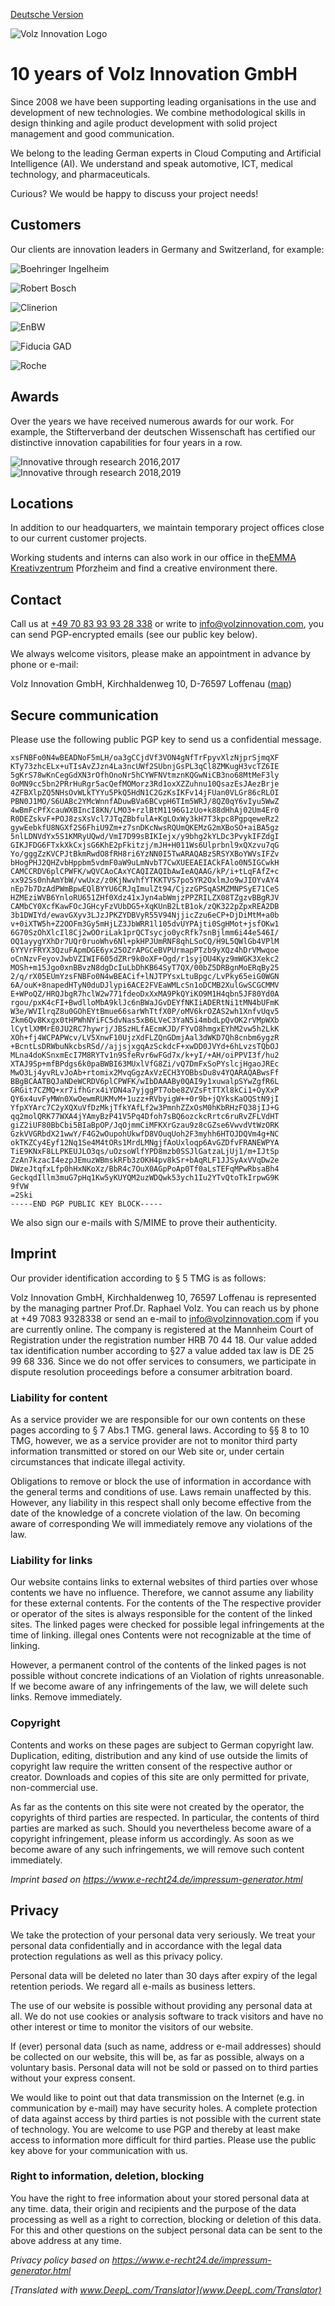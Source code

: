 [Deutsche Version](.)

![Volz Innovation Logo](volz_logo.jpg)

# 10 years of Volz Innovation GmbH
Since 2008 we have been supporting leading organisations in the use and development of new technologies. We combine methodological skills in design thinking and agile product development with solid project management and good communication. 

We belong to the leading German experts in Cloud Computing and Artificial Intelligence (AI). We understand and speak automotive, ICT, medical technology, and pharmaceuticals. 

Curious? We would be happy to discuss your project needs! 

## Customers

Our clients are innovation leaders in Germany and Switzerland, for example:

![Boehringer Ingelheim](boehringer_ingelheim.png)

![Robert Bosch](bosch.png)

![Clinerion](clinerion.jpg)

![EnBW](enbw.png)

![Fiducia GAD](fiducia_gad.png)

![Roche](roche.png)

## Awards

Over the years we have received numerous awards for our work. For example, the Stifterverband der deutschen Wissenschaft has certified our distinctive innovation capabilities for four years in a row.

![Innovative through research 2016,2017](FuE16.png)
![Innovative through research 2018,2019](FuE18.png)

## Locations

In addition to our headquarters, we maintain temporary project offices close to our current customer projects. 

Working students and interns can also work in our office in the[EMMA Kreativzentrum](http://www.emma-pf.de/) Pforzheim and find a creative environment there.

## Contact

Call us at [+49 70 83 93 93 28 338](tel:+4970839328338) or write to [info@volzinnovation.com](mailto:info@volzinnovation.com), you can send PGP-encrypted emails (see our public key below). 

We always welcome visitors, please make an appointment in advance by phone or e-mail:

Volz Innovation GmbH, Kirchhaldenweg 10, D-76597 Loffenau ([map](https://www.openstreetmap.org/way/220058489))

## Secure communication
Please use the following public PGP key to send us a confidential message. 
```
xsFNBFo0N4wBEADNoF5mLH/oa3gCCjdVf3VON4gNfTrFpyvXlzNjprSjmqXF
KTy73zhcELx+uTIsAvZJzn4La3ncUWf2SUbnjGsPL3qCl8ZMKugH3vcTZ6IE
5gKrS78wKnCegGdXN3rOfhOnoNr5hCYWFNVtmznKQGwNiCB3no68MtMeF3ly
0oMN9cc5bn2PRrHuRgr5acQefMOMorz3Rd1oxXZZuhnu10QsazEsJAezBrje
4ZFBXlpZQ5NHsOvWLkTYYu5PkQ5HdN1C2GzKsIKFv14jFUan0VLGr86cRLOI
PBN0J1MO/S6UABc2YMcWnnfADuwBVa6BCvpH6TIm5WRJ/8QZ0qY6vIyu5WwZ
4wBmFcPfXcauWXBIncI8KN/LMO3+rzlBtM1196G1zUo+k88dHhAj02Um4Er0
R0DEZskvF+POJ8zsXsVcl7JTqZBbfulA+KgLOxWy3kH7T3kpc8PgpqeweRz2
gywEebkfU8NGXf2S6FhiU9Zm+z7snDKcNwsRQUmQKEMzG2mXBoSO+aiBA5gz
5nlLDNVdYx5S1KMRyUQwd/VmI7D99sBIKIejx/y9bhg2kYLDc3PvykIFZdgI
GIKJFDG6FTxkXkCxjsG6KhE2pFkitzj/mJH+H011Ws6Ulprbnl9xQXzvu7qG
Yo/gggZzKVCPJtBkmRwdO8fRH8ri6YzNN0I5TwARAQABzSRSYXBoYWVsIFZv
bHogPHJ2QHZvbHppbm5vdmF0aW9uLmNvbT7CwXUEEAEIACkFAlo0N5IGCwkH
CAMCCRDV6plCPWFK/wQVCAoCAxYCAQIZAQIbAwIeAQAAG/kP/i+tLqFAfZ+c
xx92Ss0nhAmYbW/vwUxz/z0KjNwvhfYTKKTVS7po5YR2OxlmJo9wJIOYvAY4
nEp7b7DzAdPWmBpwEQlBYYU6CRJqImulZt94/CjzzGPSqASMZMNPSyE71CeS
HZMEziWVB6YnloRU651ZHf0Xdz41xJyn4abWmjzPPZRILZX08TZgzvBBgRJV
CAMbCY0XcfKawFOcJGHcyFzVUbDG5+XqKUnB2LtB1ok/zQK322pZpxREA2DB
3b1DWIYd/ewavGXyv3LJzJPKZYDBVyR55V94NjjicZzu6eCP+DjDiMtM+a0b
v+0iXTW5h+Z2OOFm3Gy5mHjLZ3JbWRR1l105dvUYPAjti0SgHMot+jsfOKw1
6G70SzOhXlcIl8Cj2wOOriLak1prQCTsycjo0ycRfk7snBjlmm6i44e546I/
OQ1ayygYXhDr7UQr0ruoWhv6Nl+pkHPJUmRNF8qhLSoCQ/H9L5QWlGb4VPlM
6YYVrFRYX3QzuFApmDGE6yx25OZrAPGCeBVPUrmapPTzb9yXQz4hDrVMwqoe
oCnNzvFeyovJwbVZIWIF605dZRr9k0oXF+Ogd/r1syjOU4Kyz9mWGK3Xekc2
MOSh+m15Jgo0xnBBvzN8dgDcIuLbDhKB64SyT7QX/00bZ5DRBgnMoERqBy25
2/q/rX05EUmYzsFNBFo0N4wBEACif+lNJTPYsxLtuBpgc/LvPky65eiG0WGN
6A/ouK+8napedHTyN0duDJlypi6ACE2FVEaWMLcSn1oDCMB2XulGwSCGCMMV
E+WPoQZ/HRQJbgR7hclW2w771fdeoDxXxMA9PkQYiKO9M1H4qbn5JF80Yd0A
rgou/pxK4cFI+BwdlloMbA9klJc6nBWaJGvDEYfNKIiADERtNi1tMN4bUFmK
W3e/WVIlrqZ8u0GOhEYtBmue66sarWhTtfX0P/oMV6krOZAS2wh1XnfvUqv5
Zkm6Qv8Kxgx0tHPWhNYiFC5dvNas5xB6LVeC3YaN5i4mbdLpQvOK2rVMpWXb
lCytlXMMrE0JU2RC7hywrj/JBSzHLfAEcmKJD/FYvO8hmgxEYhM2vw5h2LkK
XOh+fj4WCPAPWcv/LV5XnwF10UjzXdFLZQnGDmjAal3dWKD7Qh8cnbm6ygzR
+BcntLsDRWbuNkcbsRSd//ajjsjxgqAzSckdcF+xwDD0JVYd+6hLvzsTQbOJ
MLna4doKSnxmEcI7M8RYTv1n9SfeRvr6wFGd7x/k+yI/+AH/oiPPVI3f/hu2
XTAJ9Sp+mfBPdgs6k0paBWBI63MUxlVfG8Zi/vQ7DmFxSoPYslcjHgaoJREc
MwO3Lj4yvRLvJoAb+rtomix2MvqGgzAxVzECH3YOBbsDu8v4YQARAQABwsFf
BBgBCAATBQJaNDeWCRDV6plCPWFK/wIbDAAABy0QAI9y1xuwalpSYwZgfR6L
GRGit7CZMQ+xr7ifhGrx4iYDN4a7yjggPT7obe8ZVZsFtTTXl8kCi1+OyXxP
QY6x4uvFyMWn0XwOewmRUKMvM+1uzz+RVbyigW++0r9b+jQYksKaOQStN9jI
YfpXYArc7C2yXQXuVfDzMkjTfkYAfLf2w3PmnhZZxOsM0hKbRHzFQ38jIJ+G
qq2molQRK77WXA4jYAmyBzP41V5Pq4Dfoh7sBQ6ozckcRrtc6ruRvZFLVdHT
giZ2iUF80BbCbi5BIaBpOP/JqOjmmCiMFKXrGzau9z8cGZse6VwvdVtWzORK
GzkVVGRbdX21wwY/F4G2wOupohUkwfD8VOuqUoh2F3myhh6HTOJDQVm4g+NC
okTKZCy4Eyf12Nq1Se4M4tORs1MrdLMNgjfAoUxloqp6AvGZDfvFRANEWPYA
TiE9KNxF8LLPKEUJLO3qs/uOzsoWlfYPD8mzb0SSJlGatzaLjUj1/m+IJtSp
ZzAn7kzacI4ezpJEmuzWBmskRFb3zOKH4pv8kSr+bAqRLF1JJSyAxVVqDw2e
DWzeJtqfxLfp0hHxNKoXz/BbR4c7OuX0AGpPoAp0Tf0aLsTEFqMPwRbsaBh4
GeckqdIllm3muG7pHq1Kw5yKUYQM2uzWDQwk53ych1Iu2YTvQtoTkIrpwG9K
9fVW
=2Ski
-----END PGP PUBLIC KEY BLOCK-----
```

We also sign our e-mails with S/MIME to prove their authenticity.

## Imprint

Our provider identification according to § 5 TMG is as follows:

Volz Innovation GmbH, Kirchhaldenweg 10, 76597 Loffenau is represented by the managing partner Prof.Dr. Raphael Volz. You can reach us by phone at +49 7083 9328338 or send an e-mail to info@volzinnovation.com if you are currently online. The company is registered at the Mannheim Court of Registration under the registration number HRB 70 44 18. Our value added tax identification number according to §27 a value added tax law is DE 25 99 68 336.
Since we do not offer services to consumers, we participate in dispute resolution proceedings before a
consumer arbitration board.

### Liability for content
As a service provider we are responsible for our own contents on these pages according to § 7 Abs.1 TMG.
general laws. According to §§ 8 to 10 TMG, however, we as a service provider are not
to monitor third party information transmitted or stored on our Web site or, under certain circumstances
that indicate illegal activity.

Obligations to remove or block the use of information in accordance with the general terms and conditions of use.
Laws remain unaffected by this. However, any liability in this respect shall only become effective from the date of the
knowledge of a concrete violation of the law. On becoming aware of corresponding
We will immediately remove any violations of the law.

### Liability for links
Our website contains links to external websites of third parties over whose contents we have no influence.
Therefore, we cannot assume any liability for these external contents. For the contents of the
The respective provider or operator of the sites is always responsible for the content of the linked sites. The linked
pages were checked for possible legal infringements at the time of linking. illegal ones
Contents were not recognizable at the time of linking.

However, a permanent control of the contents of the linked pages is not possible without concrete indications of an
Violation of rights unreasonable. If we become aware of any infringements of the law, we will delete such links.
Remove immediately.

### Copyright
Contents and works on these pages are subject to German copyright law. Duplication, editing, distribution and any kind of use outside the limits of copyright law require the written consent of the respective author or creator. Downloads and copies of this site are only permitted for private, non-commercial use.

As far as the contents on this site were not created by the operator, the copyrights of third parties are respected. In particular, the contents of third parties are marked as such. Should you nevertheless become aware of a copyright infringement, please inform us accordingly. As soon as we become aware of any such infringements, we will remove such content immediately.

*Imprint based on https://www.e-recht24.de/impressum-generator.html*

## Privacy

We take the protection of your personal data very seriously. We treat your
personal data confidentially and in accordance with the legal data protection regulations as well as
this privacy policy.

Personal data will be deleted no later than 30 days after expiry of the legal retention periods. We regard all e-mails as business letters.

The use of our website is possible without providing any personal data at all. We do not use cookies or analysis software to track visitors and have no other interest or time to monitor the visitors of our website.

If (ever) personal data (such as name, address or e-mail addresses) should be collected on our website, this will be, as far as possible, always on a voluntary basis. Personal data will not be sold or passed on to third parties without your express consent.

We would like to point out that data transmission on the Internet (e.g. in communication by e-mail)
may have security holes. A complete protection of data against access by third parties is not possible with the current state of technology. You are welcome to use PGP and thereby at least make access to information more difficult for third parties. Please use the public key above for your communication with us.

### Right to information, deletion, blocking
You have the right to free information about your stored personal data at any time.
data, their origin and recipients and the purpose of the data processing as well as a right to
correction, blocking or deletion of this data. For this and other questions on the subject
personal data can be sent to the above address at any time.

*Privacy policy based on https://www.e-recht24.de/impressum-generator.html*


*[Translated with www.DeepL.com/Translator](www.DeepL.com/Translator)*
